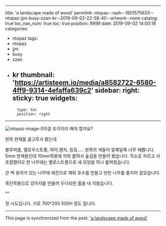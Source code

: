 
---
title: 'a landscape made of wood'
permlink: ntopaz--raah--1801575633--ntopaz-jjm-busy-zzan-kr--2019-09-02-22-58-40--artwork--none
catalog: true
toc_nav_num: true
toc: true
position: 9999
date: 2019-09-02 14:00:18
categories:
- ntopaz
tags:
- ntopaz
- jjm
- busy
- zzan
- kr
thumbnail: 'https://artisteem.io/media/a8582722-6580-4ff9-9314-4efaffa639c2'
sidebar:
    right:
        sticky: true
widgets:
    -
        type: toc
        position: right
---


![ntopaz-image-0](https://artisteem.io/media/a8582722-6580-4ff9-9314-4efaffa639c2)이걸 조각이라 해야 할까요?

원목 판재를 골고루사 봤는데 

블루퍼플, 옐로우스토롱, 파덕,웬지, 등등.....
원목의 색들이 알록달록 너무 예쁩니다.
5mm 판재들인데 10mm목봉에 끼워 붙여서 숲길을 만들어 봤습니다. 직소로 자르고 사포질했어오
한 나무에는 옐로스트롱으로 새 모양을 하나 붙여줬습니다.

큰 썩 옹이가 있는 나무에 레진으로 채워 호수를 만들고 만든 나무를 줄지어 꼽았습니다. 

흑단목봉으로 강아지를 만들어 두다리만 홈을 내 끼웠습니다. 

^^

첫 시도입니다.
가로 700*200 500H 정도 됩니다.

- - -

This page is synchronized from the post: ['a landscape made of wood'](https://steemit.com/@raah/ntopaz--raah--1801575633--ntopaz-jjm-busy-zzan-kr--2019-09-02-22-58-40--artwork--none)
